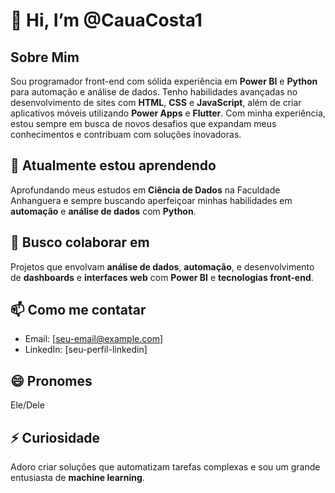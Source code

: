 # 👋 Hi, I’m @CauaCosta1

## Sobre Mim
Sou programador front-end com sólida experiência em **Power BI** e **Python** para automação e análise de dados. Tenho habilidades avançadas no desenvolvimento de sites com **HTML**, **CSS** e **JavaScript**, além de criar aplicativos móveis utilizando **Power Apps** e **Flutter**. Com minha experiência, estou sempre em busca de novos desafios que expandam meus conhecimentos e contribuam com soluções inovadoras.

## 🌱 Atualmente estou aprendendo
Aprofundando meus estudos em **Ciência de Dados** na Faculdade Anhanguera e sempre buscando aperfeiçoar minhas habilidades em **automação** e **análise de dados** com **Python**.

## 💞️ Busco colaborar em
Projetos que envolvam **análise de dados**, **automação**, e desenvolvimento de **dashboards** e **interfaces web** com **Power BI** e **tecnologias front-end**.

## 📫 Como me contatar
- Email: [seu-email@example.com]
- LinkedIn: [seu-perfil-linkedin]
  
## 😄 Pronomes
Ele/Dele

## ⚡ Curiosidade
Adoro criar soluções que automatizam tarefas complexas e sou um grande entusiasta de **machine learning**.
